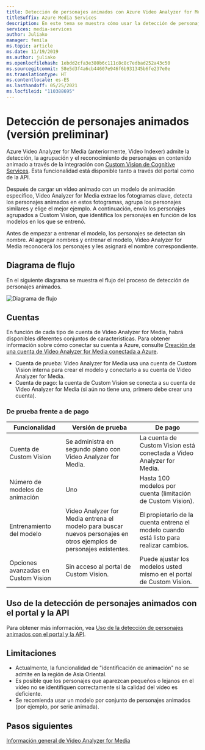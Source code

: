 ```yaml
---
title: Detección de personajes animados con Azure Video Analyzer for Media (anteriormente, Video Indexer)
titleSuffix: Azure Media Services
description: En este tema se muestra cómo usar la detección de personajes animados con Azure Video Analyzer for Media (anteriormente, Video Indexer).
services: media-services
author: Juliako
manager: femila
ms.topic: article
ms.date: 11/19/2019
ms.author: juliako
ms.openlocfilehash: 1ebdd2cfa3e380b6c111c8c8c7edbad252a43c50
ms.sourcegitcommit: 58e5d3f4a6cb44607e946f6b931345b6fe237e0e
ms.translationtype: HT
ms.contentlocale: es-ES
ms.lasthandoff: 05/25/2021
ms.locfileid: "110388695"
---
```

# <a name="animated-character-detection-preview"></a>Detección de personajes animados (versión preliminar)

Azure Video Analyzer for Media (anteriormente, Video Indexer) admite la detección, la agrupación y el reconocimiento de personajes en contenido animado a través de la integración con [Custom Vision de Cognitive Services](https://azure.microsoft.com/services/cognitive-services/custom-vision-service/). Esta funcionalidad está disponible tanto a través del portal como de la API.

Después de cargar un vídeo animado con un modelo de animación específico, Video Analyzer for Media extrae los fotogramas clave, detecta los personajes animados en estos fotogramas, agrupa los personajes similares y elige el mejor ejemplo. A continuación, envía los personajes agrupados a Custom Vision, que identifica los personajes en función de los modelos en los que se entrenó. 

Antes de empezar a entrenar el modelo, los personajes se detectan sin nombre. Al agregar nombres y entrenar el modelo, Video Analyzer for Media reconocerá los personajes y les asignará el nombre correspondiente.

## <a name="flow-diagram"></a>Diagrama de flujo

En el siguiente diagrama se muestra el flujo del proceso de detección de personajes animados.

![Diagrama de flujo](./media/animated-characters-recognition/flow.png)

## <a name="accounts"></a>Cuentas

En función de cada tipo de cuenta de Video Analyzer for Media, habrá disponibles diferentes conjuntos de características. Para obtener información sobre cómo conectar su cuenta a Azure, consulte [Creación de una cuenta de Video Analyzer for Media conectada a Azure](connect-to-azure.md).

* Cuenta de prueba: Video Analyzer for Media usa una cuenta de Custom Vision interna para crear el modelo y conectarlo a su cuenta de Video Analyzer for Media. 
* Cuenta de pago: la cuenta de Custom Vision se conecta a su cuenta de Video Analyzer for Media (si aún no tiene una, primero debe crear una cuenta).

### <a name="trial-vs-paid"></a>De prueba frente a de pago

|Funcionalidad|Versión de prueba|De pago|
|---|---|---|
|Cuenta de Custom Vision|Se administra en segundo plano con Video Analyzer for Media. |La cuenta de Custom Vision está conectada a Video Analyzer for Media.|
|Número de modelos de animación|Uno|Hasta 100 modelos por cuenta (limitación de Custom Vision).|
|Entrenamiento del modelo|Video Analyzer for Media entrena el modelo para buscar nuevos personajes en otros ejemplos de personajes existentes.|El propietario de la cuenta entrena el modelo cuando está listo para realizar cambios.|
|Opciones avanzadas en Custom Vision|Sin acceso al portal de Custom Vision.|Puede ajustar los modelos usted mismo en el portal de Custom Vision.|

## <a name="use-the-animated-character-detection-with-portal--and-api"></a>Uso de la detección de personajes animados con el portal y la API

Para obtener más información, vea [Uso de la detección de personajes animados con el portal y la API](animated-characters-recognition-how-to.md).

## <a name="limitations"></a>Limitaciones

* Actualmente, la funcionalidad de "identificación de animación" no se admite en la región de Asia Oriental.
* Es posible que los personajes que aparezcan pequeños o lejanos en el vídeo no se identifiquen correctamente si la calidad del vídeo es deficiente.
* Se recomienda usar un modelo por conjunto de personajes animados (por ejemplo, por serie animada).

## <a name="next-steps"></a>Pasos siguientes

[Información general de Video Analyzer for Media](video-indexer-overview.md)